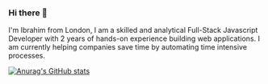### Hi there 👋

I'm Ibrahim from London, I am a skilled and analytical Full-Stack Javascript Developer with 2 years of hands-on experience building web applications.
I am currently helping companies save time by automating time intensive processes.

[![Anurag's GitHub stats](https://github-readme-stats.vercel.app/api?username=akibrahimug)](https://github.com/anuraghazra/github-readme-stats)
